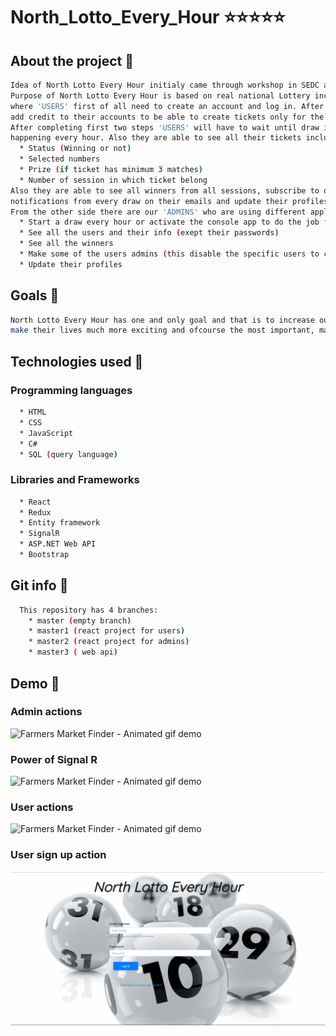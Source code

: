 # North_Lotto_Every_Hour ⭐⭐⭐⭐⭐


## About the project 🚩
```bash
Idea of North Lotto Every Hour initialy came through workshop in SEDC academy.
Purpose of North Lotto Every Hour is based on real national Lottery including the same rules
where 'USERS' first of all need to create an account and log in. After that they will need to
add credit to their accounts to be able to create tickets only for the active session.
After completing first two steps 'USERS' will have to wait until draw is completed which is
happening every hour. Also they are able to see all their tickets including:
  * Status (Winning or not)
  * Selected numbers
  * Prize (if ticket has minimum 3 matches)
  * Number of session in which ticket belong
Also they are able to see all winners from all sessions, subscribe to our page and recieve
notifications from every draw on their emails and update their profiles.
From the other side there are our 'ADMINS' who are using different application. They are able to :
  * Start a draw every hour or activate the console app to do the job for them automaticly (MUST)
  * See all the users and their info (exept their passwords)
  * See all the winners
  * Make some of the users admins (this disable the specific users to create tickets anymore)
  * Update their profiles
```

## Goals 🚩

```bash
North Lotto Every Hour has one and only goal and that is to increase our users the needed adrenaline,
make their lives much more exciting and ofcourse the most important, make ritch the luckiest ones. 
```

## Technologies used 🚩

### Programming languages
```bash
  * HTML
  * CSS
  * JavaScript
  * C#
  * SQL (query language)
```

  ### Libraries and Frameworks
```bash
  * React
  * Redux
  * Entity framework
  * SignalR
  * ASP.NET Web API
  * Bootstrap
```
## Git info 🚩

```bash
  This repository has 4 branches:
    * master (empty branch)
    * master1 (react project for users)
    * master2 (react project for admins)
    * master3 ( web api)
```

## Demo 🚩

### Admin actions

![Farmers Market Finder - Animated gif demo](AdminAction.gif)

### Power of Signal R

![Farmers Market Finder - Animated gif demo](PowerOfSignalR.gif)

### User actions

![Farmers Market Finder - Animated gif demo](UserActions.gif)

### User sign up action

![Farmers Market Finder - Animated gif demo](UserSignUp.gif)
